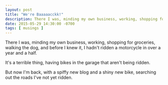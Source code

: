 ```yaml
---
layout: post
title: "We're Baaaaacckk!"
description: There I was, minding my own business, working, shopping for groceries, walking the dog, and before I knew it, I hadn't ridden a motorcycle in over a year and a half.
date: 2015-05-29 14:30:00 -0700
tags: [ musings ]
---
```


<p class="intro"><span class="dropcap">T</span>here I was, minding my own business, working, shopping for groceries, walking the dog, and before I knew it, I hadn't ridden a motorcycle in over a year and a half.</p>

It's a terrible thing, having bikes in the garage that aren't being ridden.

But now I'm back, with a spiffy new blog and a shiny new bike, searching out the roads I've not yet ridden.
